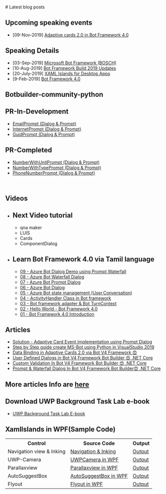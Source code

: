 
<BR>
<BR>
# Latest blog posts

## Upcoming speaking events
- [09-Nov-2019] <a href="https://www.meetup.com/DotNetBLR/events/264545071/?comment_table_id=505211227&comment_table_name=event_comment"> Adaptive cards 2.0 in Bot Framework 4.0 </a>

## Speaking Details<BR>
- [03-Sep-2019] <a href="https://github.com/rvinothrajendran/rvinothrajendran.github.io/blob/master/meetupinfo.md"> Microsoft Bot Framework (BOSCH) </a>
- [10-Aug-2019] <a href="https://www.meetup.com/DotNetBLR/events/262410498/">Bot Framework Build 2019 Updates</a>
- [20-July-2019] <a href="https://www.meetup.com/BDotNetUG/events/262892444/">XAML Islands for Desktop Apps</a>
- [9-Feb-2019] <a href="https://www.meetup.com/DotNetBLR/events/257654773/">Bot Framework 4.0</a>

## Botbuilder-community-python<BR>

   ## PR-In-Development <BR>
   - <a href="https://github.com/BotBuilderCommunity/botbuilder-community-python/issues/9"> EmailPrompt (Dialog & Prompt) </a>
   - <a href="https://github.com/BotBuilderCommunity/botbuilder-community-python/issues/11"> InternetPrompt (Dialog & Prompt) </a>
   - <a href="https://github.com/BotBuilderCommunity/botbuilder-community-python/issues/12"> GuidPrompt (Dialog & Prompt) </a>
   
  ## PR-Completed <BR>
   - <a href="https://github.com/BotBuilderCommunity/botbuilder-community-python/issues/1"> NumberWithUnitPrompt (Dialog & Prompt) </a> 
   - <a href="https://github.com/BotBuilderCommunity/botbuilder-community-python/issues/3"> NumberWithTypePrompt (Dialog & Prompt) </a> 
   - <a href="https://github.com/BotBuilderCommunity/botbuilder-community-python/issues/6"> PhoneNumberPrompt (Dialog & Prompt) </a>  
   <BR>
      
## Videos<BR>
   - ## Next Video tutorial<BR>
      - qna maker<BR>
      - LUIS<BR>
      - Cards<BR>
      - ComponentDialog<BR>
   - ## Learn Bot Framework 4.0 via Tamil language<BR>    
     - <a href="https://www.youtube.com/watch?v=WNuSEqKPSVw"> 09 - Azure Bot Dialog Demo using Prompt,Waterfall</a>  
     - <a href="https://www.youtube.com/watch?v=8QlgVdTr4F0"> 08 - Azure Bot Waterfall Dialog</a>  
     - <a href="https://www.youtube.com/watch?v=1cOtRLlIOXw"> 07 - Azure Bot Prompt Dialog</a>  
     - <a href="https://www.youtube.com/watch?v=YvADtyrrBF4"> 06 - Azure Bot Dialog</a>   
     - <a href="https://www.youtube.com/watch?v=0U9fiPsLevM&t=390s/">05 - Azure Bot state management (User,Conversation)</a>
     - <a href="https://www.youtube.com/watch?v=1BFN2LROmfo/">04 - ActivityHandler Class in Bot framework</a>
     - <a href="https://www.youtube.com/watch?v=GQd8PWRK3Bs/">03 - Bot framework adapter & Bot TurnContext</a>
     - <a href="https://www.youtube.com/watch?v=xR1hZKeWUTQ&t=417s/">02 - Hello World - Bot Framework 4.0</a>
     - <a href="https://www.youtube.com/watch?v=81S3WJTRDxs&t=11s/">01 - Bot Framework 4.0 Introduction</a>
  
## Articles<BR>
   - <a href="https://www.c-sharpcorner.com/article/solution-adaptive-card-event-implementation-using-waterfalldialog-bot-framewor/">Solution - Adaptive Card Event implementation using Prompt Dialog</a>
   - <a href="https://www.c-sharpcorner.com/article/creating-microsoft-bot-framework-in-python/"> Step by Step guide create MS-Bot using Python in VisualStudio 2019</a>
   - <a href="https://www.c-sharpcorner.com/article/data-binding-in-adaptive-cards-2-0/">Data Binding in Adaptive Cards 2.0 via Bot V4 Framework 😍</a><BR>
   - <a href="https://www.c-sharpcorner.com/article/create-userdefined-dialogs-in-bot-v4-framework-bot-builder-net-core">User Defined Dialogs in Bot V4 Framework Bot Builder 😍 .NET Core</a><BR>
   - <a href="https://www.c-sharpcorner.com/article/custom-validation-in-bot-v4-framework-bot-builder-net-core2"> Custom Validation In Bot V4 Framework Bot Builder 😍 .NET Core </a><BR>
   - <a href="https://www.c-sharpcorner.com/article/prompt-and-waterfall-dialog-in-bot-v4-framework-bot-builder-net-core">Prompt & Waterfall Dialog In Bot V4 Framework Bot Builder😍 .NET Core</a><BR>
   
## More articles Info are <a href="https://www.c-sharpcorner.com/members/vinoth-rajendran2"> here </a>
   
## Download UWP Background Task Lab e-book<BR>
   - <a href="https://onedrive.live.com/view.aspx?cid=B1E8EE50CD44BF76&resid=B1E8EE50CD44BF76%21156681&canary=3wfTgnoOHOB6qxERymQCfkfn24wG2bFhnfBjlmxxD1Y%3D9&ithint=%2Epdf&open=true&app=WordPdf">UWP Background Task Lab E-book</a><BR>
   
## XamlIslands in WPF(Sample Code)<BR>
<table class="tg">
  <tr>
    <th class="tg-yw4l"><b>Control</b></th>
    <th class="tg-yw4l"><b>Source Code</b></th>
    <th class="tg-yw4l"><b>Output</b></th>
  </tr>
  <tr>
    <td class="tg-yw4l">Navigation view & Inking</td>
    <td class="tg-yw4l"><a href="https://github.com/rvinothrajendran/XamlIslands/tree/master/XAMLNavView">Navigation & Inking </a></td>
    <td class="tg-yw4l"><a href="https://twitter.com/vinothrajendran/status/1153681414375661569"> Output </a></td>
  </tr>
  <tr>
    <td class="tg-yw4l">UWP-Camera</td>
    <td class="tg-yw4l"><a href="https://github.com/rvinothrajendran/XamlIslands/tree/master/UWPCameraInWPF">UWPCamera in WPF </a></td>
    <td class="tg-yw4l"><a href="https://twitter.com/marbtweeting/status/1155944113524449282"> Output </a></td>
  </tr>
   <tr>
    <td class="tg-yw4l">Parallaxview</td>
    <td class="tg-yw4l"><a href="https://github.com/rvinothrajendran/XamlIslands/tree/master/WpfParallaxView">Parallaxview in WPF </a></td>
    <td class="tg-yw4l"><a href="https://twitter.com/vinothrajendran/status/1158382792662589440"> Output </a></td>
  </tr>
   <tr>
    <td class="tg-yw4l">AutoSuggestBox</td>
    <td class="tg-yw4l"><a href="https://github.com/rvinothrajendran/XamlIslands/tree/master/AutoSuggestBoxinWPF">AutoSuggestBox in WPF </a></td>
    <td class="tg-yw4l"><a href="https://twitter.com/vinothrajendran/status/1178324166031728649"> Output </a></td>
  </tr>
   <tr>
    <td class="tg-yw4l">Flyout</td>
    <td class="tg-yw4l"><a href="https://github.com/rvinothrajendran/XamlIslands/tree/master/Flyout/WPFXamlTemplate">Flyout in WPF </a></td>
    <td class="tg-yw4l"><a href="https://twitter.com/vinothrajendran/status/1178324166031728649"> Output </a></td>
  </tr>
</table> 

